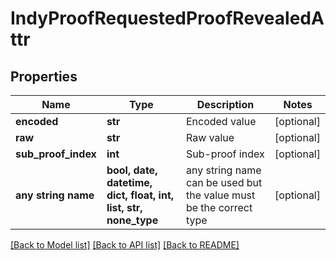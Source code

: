 # IndyProofRequestedProofRevealedAttr


## Properties
Name | Type | Description | Notes
------------ | ------------- | ------------- | -------------
**encoded** | **str** | Encoded value | [optional] 
**raw** | **str** | Raw value | [optional] 
**sub_proof_index** | **int** | Sub-proof index | [optional] 
**any string name** | **bool, date, datetime, dict, float, int, list, str, none_type** | any string name can be used but the value must be the correct type | [optional]

[[Back to Model list]](../README.md#documentation-for-models) [[Back to API list]](../README.md#documentation-for-api-endpoints) [[Back to README]](../README.md)


